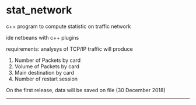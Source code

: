 # stat_network
c++ program to compute statistic on traffic network

ide netbeans with c++ plugins


requirements: analysys of TCP/IP traffic will produce

  1) Number of Packets by card
  2) Volume of Packets by card
  3) Main destination by card
  4) Number of restart session

On the first release, data will be saved on file (30 December 2018)
____
